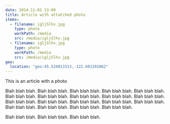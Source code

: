 ```yaml
---
date: 2014-11-01 13:09
title: Article with attatched photo
items:
  - filename: igljSlhv.jpg
    type: photo
    workPath: /media
    src: /media/igljSlhv.jpg
  - filename: igljSlhv.jpg
    type: photo
    workPath: /media
    src: /media/igljSlhv.jpg
geo:
  location: "geo:45.524813313,-122.681201062"
---
```


This is an article with a photo


Blah blah blah.  Blah blah blah.  Blah blah blah.  Blah blah blah.  Blah blah blah.  Blah blah blah.  Blah blah blah.  Blah blah blah.  Blah blah blah.  Blah blah blah.  Blah blah blah.  Blah blah blah.  Blah blah blah.  Blah blah blah.  Blah blah blah.  Blah blah blah.  Blah blah blah.  Blah blah blah.
Blah blah blah.

Blah blah blah.  Blah blah blah.  Blah blah blah.


